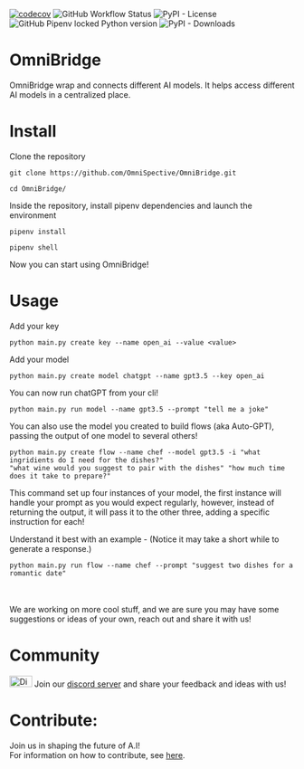 [![codecov](https://codecov.io/gh/OmniSpective/OmniBridge/branch/main/graph/badge.svg)](https://codecov.io/gh/OmniSpective/OmniBridge)
![GitHub Workflow Status](https://img.shields.io/github/actions/workflow/status/OmniSpective/OmniBridge/tests.yml)
![PyPI - License](https://img.shields.io/pypi/l/omnibridge)
![GitHub Pipenv locked Python version](https://img.shields.io/github/pipenv/locked/python-version/OmniSpective/OmniBridge)
![PyPI - Downloads](https://img.shields.io/pypi/dd/omnibridge?style=plastic)

# OmniBridge

OmniBridge wrap and connects different AI models. It helps access different AI models in a centralized place.


# Install
Clone the repository
```
git clone https://github.com/OmniSpective/OmniBridge.git
```

```
cd OmniBridge/
```
Inside the repository, install pipenv dependencies and launch the environment
```
pipenv install
```
```
pipenv shell
```

Now you can start using OmniBridge! 

# Usage

Add your key
```
python main.py create key --name open_ai --value <value>
```

Add your model
```
python main.py create model chatgpt --name gpt3.5 --key open_ai
```

You can now run chatGPT from your cli!
```
python main.py run model --name gpt3.5 --prompt "tell me a joke"
```

You can also use the model you created to build flows (aka Auto-GPT), passing the output of one model to several others!
```
python main.py create flow --name chef --model gpt3.5 -i "what ingridients do I need for the dishes?" 
"what wine would you suggest to pair with the dishes" "how much time does it take to prepare?"
```
This command set up four instances of your model, the first instance will handle your prompt as you would expect 
regularly, however, instead of returning the output, it will pass it to the other three, adding a specific instruction
for each!

Understand it best with an example -
(Notice it may take a short while to generate a response.)
```
python main.py run flow --name chef --prompt "suggest two dishes for a romantic date"
```
<br/><br/>
We are working on more cool stuff, and we are sure you may have some suggestions or ideas of your own, 
reach out and share it with us!

# Community 
<a href="https://discord.gg/RjPHfAKd7D"><img src="https://assets-global.website-files.com/6257adef93867e50d84d30e2/636e0a69f118df70ad7828d4_icon_clyde_blurple_RGB.svg" alt="Discord Icon" width="40" height="20"></a>
Join our <a href=https://discord.gg/RjPHfAKd7D>discord server</a>  and share your feedback and ideas with us! 


# Contribute:

Join us in shaping the future of A.I!<br/>
For information on how to contribute, see [here](.github/CONTRIBUTING.md).



